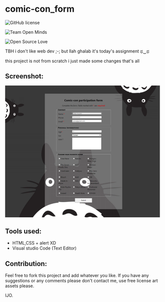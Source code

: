 # comic-con_form

![GitHub license](https://img.shields.io/github/license/Doha-Helmaoui/comic-con_form.svg)

![Team Open Minds](https://img.shields.io/badge/Members%20of-Team%20Open%20Minds-blue.svg?color=0099CC)

![Open Source Love](https://firstcontributions.github.io/open-source-badges/badges/open-source-v1/open-source.svg)



TBH i don't like web dev ;-; but llah ghalab it's today's assignment ಥ‿ಥ

this project is not from scratch i just made some changes that's all

## Screenshot:
<img src="Formulaire\static\Screenshots\s1.png"/>


## Tools used:
* HTML,CSS + alert XD
* Visual studio Code (Text Editor)

## Contribution:
Feel free to fork this project and add whatever you like. If you have any suggestions or any comments please don't contact me, use free license art assets please.

IJO.
